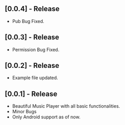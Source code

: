 ## [0.0.4] - Release

* Pub Bug Fixed.

## [0.0.3] - Release

* Permission Bug Fixed.

## [0.0.2] - Release

* Example file updated.

## [0.0.1] - Release

* Beautiful Music Player with all basic functionalities.
* Minor Bugs
* Only Android support as of now.
